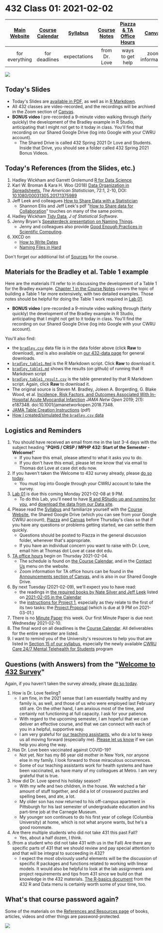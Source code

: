 # 432 Class 01: 2021-02-02

[Main Website](https://thomaselove.github.io/432/) | [Course Calendar](https://thomaselove.github.io/432/calendar.html) | [Syllabus](https://thomaselove.github.io/432-2021-syllabus/) | [Course Notes](https://thomaselove.github.io/432-notes/) | [Piazza & TA Office Hours](https://thomaselove.github.io/432/contact.html) | [Canvas](https://canvas.case.edu) | [Data and Code](https://github.com/THOMASELOVE/432-data)
:-----------: | :--------------: | :----------: | :---------: | :-------------: | :-----------: | :------------:
for everything | for deadlines | expectations | from Dr. Love | ways to get help | zoom information | for downloads

![](https://github.com/THOMASELOVE/432-2021/blob/master/classes/class01/figures/branch_tw.png)

## Today's Slides

- Today's Slides are [available in PDF](https://github.com/THOMASELOVE/432-2021/blob/master/classes/class01/432_2021_slides01.pdf), as well as in [R Markdown](https://github.com/THOMASELOVE/432-2021/blob/master/classes/class01/432_2021_slides01.Rmd).
- All 432 classes are video-recorded, and the recordings will be archived in the Zoom section of [Canvas](https://canvas.case.edu).
- **BONUS video** I pre-recorded a 9-minute video walking through (fairly quickly) the development of the Bradley example in R Studio, anticipating that I might not get to it today in class. You'll find that recording on our Shared Google Drive (log into Google with your CWRU account).
    - The Shared Drive is called 432 Spring 2021 Dr Love and Students. Inside that Drive, you should see a folder called 432 Spring 2021 Bonus Videos. 

## Today's References (from the Slides, etc.) 

1. Hadley Wickham and Garrett Grolemund [R for Data Science](https://r4ds.had.co.nz/)
2. Karl W. Broman & Kara H. Woo (2018) [Data Organization in Spreadsheets](https://github.com/THOMASELOVE/432-2021/blob/master/references/pdf/Broman_and_Woo_2018_Data_Organization_in_Spreadsheets.pdf), *The American Statistician*, 72:1, 2-10, DOI: [10.1080/00031305.2017.1375989](https://doi.org/10.1080/00031305.2017.1375989)
3. Jeff Leek and colleagues [How to Share Data with a Statistician](https://github.com/jtleek/datasharing)
    - Shannon Ellis and Jeff Leek's pdf "[How to Share data for Collaboration](https://peerj.com/preprints/3139v5.pdf)" touches on many of the same points.
4. Hadley Wickham [Tidy Data](https://www.jstatsoft.org/article/view/v059i10), *J of Statistical Software*.
5. Jenny Bryan's [Speakerdeck presentation on Naming Things](https://speakerdeck.com/jennybc/how-to-name-files).
    - Jenny and colleagues also provide [Good Enough Practices in Scientific Computing](http://bit.ly/good-enuff).
6. XKCD on 
    - [How to Write Dates](https://xkcd.com/1179/)
    - [Naming Files in Hard](https://xkcd.com/1459/)

Don't forget our additional list of [Sources](https://github.com/THOMASELOVE/432-2021/edit/master/references/README.md) for the course.

## Materials for the Bradley et al. Table 1 example

Here are the materials I'll refer to in discussing the development of a Table 1 for the Bradley example. [Chapter 1 in the Course Notes](https://thomaselove.github.io/432-notes/building-table-1.html) covers the topic of building a Table 1 far more extensively, with two detailed examples. Those notes should be helpful for doing the Table 1 work required in [Lab 01](https://github.com/THOMASELOVE/432-2021/blob/master/labs/lab01/README.md).

- **BONUS video** I pre-recorded a 9-minute video walking through (fairly quickly) the development of the Bradley example in R Studio, anticipating that I might not get to it today in class. You'll find the recording on our Shared Google Drive (log into Google with your CWRU account).

You'll also find:

- the [`bradley.csv`](https://github.com/THOMASELOVE/432-2021/blob/master/classes/class01/data/bradley.csv) data file is in the data folder above (click **Raw** to download), and is also available on [our 432-data page](https://github.com/THOMASELOVE/432-data) for general downloads.
- [`bradley_table1.Rmd`](https://github.com/THOMASELOVE/432-2021/blob/master/classes/class01/bradley_table1.md) is the R Markdown script. Click **Raw** to download it.
- [`bradley_table1.md`](https://github.com/THOMASELOVE/432-2021/blob/master/classes/class01/bradley_table1.md) shows the results (on github) of running that R Markdown script
- [`bradley_table1_result.csv`](https://github.com/THOMASELOVE/432-2021/blob/master/classes/class01/bradley_table1_result.csv) is the table generated by that R Markdown script. Again, click **Raw** to download it.
- The original source is Steven M. Bradley, Joleen A. Borgerding, G. Blake Wood, et al. [Incidence, Risk Factors, and Outcomes Associated With In-Hospital Acute Myocardial Infarction](https://jamanetwork.com/journals/jamanetworkopen/fullarticle/2720923) *JAMA Netw Open* 2019; 2(1): e187348. doi:10.1001/jamanetworkopen.2018.7348.
- [JAMA Table Creation Instructions](https://jama.jamanetwork.com/data/ifora-forms/jama/tablecreationinst.pdf) (pdf)
- [How I created/simulated the `bradley.csv` data](https://github.com/THOMASELOVE/432-2021/blob/master/classes/class01/bradley_sim.md)

## Logistics and Reminders

1. You should have received an email from me in the last 3-4 days with the subject heading "**PQHS / CRSP / MPHP 432: Start of the Semester - Welcome!**" 
    - If you have this email, please attend to what it asks you to do. 
    - If you don't have this email, please let me know that via email to Thomas dot Love at case dot edu now.
2. If you haven't taken the Welcome to 432 survey already, please [do so today](http://bit.ly/432-2021-welcome-survey).
    - You must log into Google through your CWRU account to take the survey.
3. [Lab 01](https://github.com/THOMASELOVE/432-2021/tree/master/labs/lab01) is due this coming Monday 2021-02-08 at 9 PM.
    - To do this Lab, you'll need to have [R and RStudio up and running for you](https://thomaselove.github.io/432/software_install.html), and [download the data from our Data site](https://thomaselove.github.io/432/data_index.html).
4. Please read the [Syllabus](https://thomaselove.github.io/432-2021-syllabus/) and familiarize yourself with the [Course Website](https://thomaselove.github.io/432), the Shared Google Drive (which you can see from your Google CWRU account), [Piazza](https://piazza.com/case/spring2021/pqhs432) and [Canvas](https://canvas.case.edu/) before Thursday's class so that if you have any questions or problems getting started, we can settle them quickly.
    - Questions should be posted to Piazza in the general discussion folder, whenever that's appropriate.
    - If you have an individual concern you want to raise with Dr. Love, email him at Thomas dot Love at case dot edu.
5. [TA office hours](https://thomaselove.github.io/432/calendar.html#TA_Office_Hours) begin on Thursday 2021-02-04. 
    - The schedule is found on [the Course Calendar](https://thomaselove.github.io/432/calendar.html#TA_Office_Hours), and in the [Contact Us](https://thomaselove.github.io/432/contact.html) menu on the website.
    - Zoom information for TA office hours can be found in the [Announcements section of Canvas](https://canvas.case.edu/), and is also in our Shared Google Drive.
6. By next Tuesday (2021-02-09), we'll expect you to have read:
    - the readings in [the required books by Nate Silver and Jeff Leek](https://thomaselove.github.io/432/calendar.html#Readings) listed on [2021-02-05 in the Calendar](https://thomaselove.github.io/432/calendar.html#February_2021)
    - the [instructions for Project 1](https://github.com/THOMASELOVE/432-2021/blob/master/project1/README.md), especially as they relate to the first of its two tasks: the [Project Proposal](https://github.com/THOMASELOVE/432-2021/blob/master/project1/01_project1_proposal.md) (which is due at 9 PM on 2021-03-01.)
7. There is no [Minute Paper](https://github.com/THOMASELOVE/432-2021/blob/master/minutepapers/README.md) this week. Our first Minute Paper is due next Wednesday 2021-02-10.
8. The final word on all deadlines is the [Course Calendar](https://thomaselove.github.io/432/calendar.html). All deliverables for the entire semester are listed.
9. I want to remind you of the University's resources to help you that are listed in [Section 15 of our syllabus](https://thomaselove.github.io/432-2021-syllabus/university-resources-for-student-support.html), especially the newly available [CWRU Care 24/7 Mental Telehealth for Students](https://timely.md/faq/cwrucare/) program

## Questions (with Answers) from the "[Welcome to 432 Survey](http://bit.ly/432-2021-welcome-survey)"

Again, if you haven't taken the survey already, please [do so today](http://bit.ly/432-2021-welcome-survey).

1. How is Dr. Love feeling?
    - I am fine, in the 2021 sense that I am essentially healthy and my family is, as well, and those of us who were employed last February still are. On the other hand, I am anxious most of the time, and certainly not functioning at full capacity. I ask for your patience.
    - With regard to the upcoming semester, I am hopeful that we can deliver an effective course, and that we can connect with each of you in a helpful, supportive way. 
    - I am very grateful for [our teaching assistants](https://thomaselove.github.io/432-2021-syllabus/teaching-assistants.html), who do a lot to keep us all moving forward (especially me). [Please let us know](https://thomaselove.github.io/432/contact.html) if we can help you along the way.
2. Has Dr. Love been vaccinated against COVID-19?
    - Not yet. Nor has my 86 year old mother in New York, nor anyone else in my family. I look forward to those miraculous occurrences.
    - Some of our teaching assistants work for health systems and have been vaccinated, as have many of my colleagues at Metro. I am very grateful that is true.
3. How did Dr. Love spend his holiday season?
    - With my wife and two children, in the house. We watched a fair amount of stuff together, and did a lot of crossword puzzles and spelling bees, and ate, a lot.
    - My older son has now returned to his off-campus apartment in Pittsburgh for his last semester of undergraduate education and his part-time job at the Carnegie Museum.
    - My younger son continues to do his first year of college (Columbia University) at home, which is not what anyone wants, but he's a good roommate.
4. Are there multiple students who did not take 431 this past Fall?
    - Yes, about a half dozen, I think.
5. (from a student who did not take 431 with us in the Fall) Are there any specific parts of 431 that we should review and pay special attention to and that will be integral to succeeding in 432? 
    - I expect the most obviously useful elements will be the discussion of specific R packages and functions related to working with linear models. It would also be helpful to look at the lab assignments and project requirements and tips from 431 since we build on that knowledge in the 432 materials. [The R-basics document](https://github.com/THOMASELOVE/432-2021/tree/master/r-basics) from the 432 R and Data menu is certainly worth some of your time, too.

## What's that course password again?

Some of the materials on the [References and Resources page](https://github.com/THOMASELOVE/432-2021/blob/master/references/README.md) of books, articles, videos and other things are password-protected.

![](https://github.com/THOMASELOVE/432-2021/blob/master/classes/class01/figures/tukey.png)

